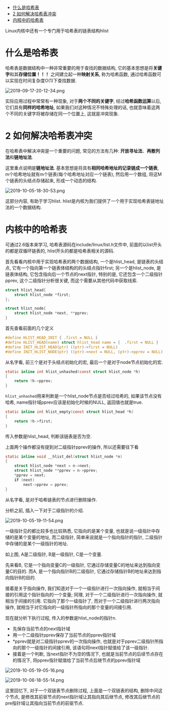 
<!-- @import "[TOC]" {cmd="toc" depthFrom=1 depthTo=6 orderedList=false} -->

<!-- code_chunk_output -->

- [什么是哈希表](#什么是哈希表)
- [2 如何解决哈希表冲突](#2-如何解决哈希表冲突)
- [内核中的哈希表](#内核中的哈希表)

<!-- /code_chunk_output -->

Linux内核中还有一个专门用于哈希表的链表结构hlist

# 什么是哈希表

哈希表是数据结构中一种非常重要的用于查找的数据结构, 它的基本思想是将**关键字**和其**存储位置！！！** 之间建立起一种**映射关系**, 称为哈希函数, 通过哈希函数可以实现在时间复杂度O(1)下查找数据.

![2019-09-17-20-12-34.png](./images/2019-09-17-20-12-34.png)

实际应用过程中常常有一种现象, 对于**两个不同的关键字**, 经过**哈希函数运算**以后, 它们具有**同样的哈希地址**, 如果我们对这种情况不特殊处理的话, 也就意味着这两个不同的关键字将被存储在同一个位置上, 这就是冲突现象.

# 2 如何解决哈希表冲突

在哈希表中解决冲突是一个重要的问题, 常见的方法有几种: **开放寻址法**、**再散列法**和**链地址法**.

这里重点说明是**链地址法**. 基本思想是将具有**相同哈希地址的记录链成一个链表**, m个哈希地址就有m个链表(每个哈希地址对应一个链表), 然后用一个数组, 将这M个链表的头结点存储起来, 形成一个动态的结构. 

![2019-10-05-18-30-53.png](./images/2019-10-05-18-30-53.png)

这部分内容, 有助于学习hlist. hlist是内核为我们提供了一个用于实现哈希表链地址法的一个数据结构. 

# 内核中的哈希表

可通过2.6版本来学习, 哈希表源码在include/linux/list.h文件中, 前面的以list开头的都是双循环链表的, hlist开头的都是哈希表相关的源码. 

首先看看内核中用于实现哈希表的两个数据结构, 一个是hlist_head, 是链表的头结点, 它有一个指向第一个链表体结构的的头结点指针first; 另一个是hlist_node, 是链表体结构, 它包含指向后一个节点的next指针, 特别的是, 它还包含一个二级指针pprev, 这个二级指针分析很关键, 而这个需要从其他代码中获取线索. 

```c
struct hlist_head{
    struct hlist_node *first;
};

struct hlist_node{
    struct hlist_node *next, **pprev;
}
```

首先查看前面的几个定义

```c
#define HLIST_HEAD_INIT { .first = NULL }
#define HLIST_HEAD(name) struct hlist_head name = {  .first = NULL }
#define INIT_HLIST_HEAD(ptr) ((ptr)->first = NULL)
#define INIT_HLIST_NODE(ptr) ((ptr)->next = NULL, (ptr)->pprev = NULL)
```

从名字看, 前三个是对于头结点初始化的宏, 最后一个是对于node节点初始化的宏.


```c
static inline int hlist_unhashed(const struct hlist_node *h)
{
	return !h->pprev;
}
```

`hlist_unhashed`用来判断是一个hlist_node节点是否经过哈希的, 如果该节点没有哈希, name指针域pprev应该是初始化时候的NULL, 返回值也就是true.

```c
static inline int hlist_empty(const struct hlist_head *h)
{
	return !h->first;
}
```

传入参数是hlist_head, 判断该链表是否为空.

上面两个操作都没有提到对二级指针pprev的操作, 所以还需要往下看

```c
static inline void __hlist_del(struct hlist_node *n)
{
	struct hlist_node *next = n->next;
	struct hlist_node **pprev = n->pprev;
	*pprev = next;
	if (next)
		next->pprev = pprev;
}
```

从名字看, 是对于哈希链表的节点进行删除操作. 

分析之前, 插入一下对于二级指针的介绍. 

![2019-10-05-19-11-54.png](./images/2019-10-05-19-11-54.png)

一级指针见的都比较多也比较熟悉, 它指向的是某个变量, 也就是说一级指针中存储的是某个变量的地址, 而二级指针, 简单来说就是一个指向指针的指针, 二级指针中存储的是某个一级指针的地址.

如上图, A是二级指针, B是一级指针, C是一个变量. 

先来看B, 它是一个指向变量C的一级指针, 它通过存储变量C的地址来达到指向变量C的目的. 而A, 是一个指向指针B的二级指针, 它通过存储指针B的地址来达到指向指针B的目的.

接着是关于指向操作, 我们知道对于一个一级指针进行一次指向操作, 就相当于间接的引用这个指针指向的一个变量; 同理, 对于一个二级指针进行一次指向操作, 就相当于间接的引用. 它指向了那个一级指针了, 而对于一个二级指针进行两次指向操作, 就相当于对它指向的一级指针所指向的那个变量的间接引用.


现在就分析下执行过程, 传入的参数是hlist_node的指针n. 

* 先保存当前节点的next指针域
* 用一个二级指针pprev保存了当前节点的pprev指针域
* \*pprev就是对二级指针pprev的一次指向操作, 也就是对于pprev二级指针所指向的那个一级指针的间接引用, 该语句将next指针赋值给了该一级指针.
* 接着是一个判断, 当next指针不为空的情况下, 也就是当前节点的后续节点存在的情况下, 将pprev指针赋值给了当前节点后继节点的pprev指针域

![2019-10-05-19-05-16.png](./images/2019-10-05-19-05-16.png)

![2019-10-06-18-55-14.png](./images/2019-10-06-18-55-14.png)

这里回忆下, 对于一个双链表节点删除过程, 上面是一个双链表的结构, 删除中间这个节点, 是修改其前驱节点的next指针域让其指向其后继节点, 修改其后继节点的pre指针域让其指向当前节点的前驱节点. 
